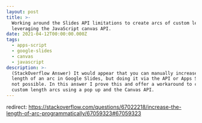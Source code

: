 ```yaml
---
layout: post
title: >-
  Working around the Slides API limitations to create arcs of custom lengths, by
  leveraging the JavaScript canvas API.
date: 2021-04-12T00:00:00.000Z
tags:
  - apps-script
  - google-slides
  - canvas
  - javascript
description: >-
  (StackOverflow Answer) It would appear that you can manually increase the
  length of an arc in Google Slides, but doing it via the API or Apps Script is
  not possible. In this answer I prove this and offer a workaround to creating
  custom length arcs using a pop up and the Canvas API.
---
```

redirect: https://stackoverflow.com/questions/67022218/increase-the-length-of-arc-programmatically/67059323#67059323
